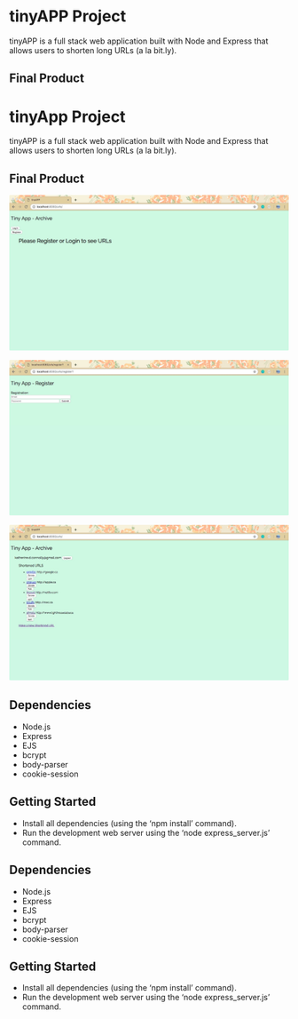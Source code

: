 # tinyAPP Project

  tinyAPP is a full stack web application built with Node and Express that allows users to shorten long URLs (a la bit.ly).

## Final Product

# tinyApp Project

  tinyAPP is a full stack web application built with Node and Express that allows users to shorten long URLs (a la bit.ly).

## Final Product
!["Screenshot of the redirect prompt"](https://github.com/connka/tinyapp/blob/master/docs/redirect.png?raw=true)

!["Screenshot of the registration page"](https://github.com/connka/tinyapp/blob/master/docs/register.png?raw=true)

!["Screenshot of the URL display page"](https://github.com/connka/tinyapp/blob/master/docs/urls_main.png?raw=true)

## Dependencies
  - Node.js
  - Express
  - EJS
  - bcrypt
  - body-parser
  - cookie-session

## Getting Started
  - Install all dependencies (using the ‘npm install’ command).
  - Run the development web server using the ‘node express_server.js’ command.

## Dependencies
  - Node.js
  - Express
  - EJS
  - bcrypt
  - body-parser
  - cookie-session

## Getting Started
  - Install all dependencies (using the ‘npm install’ command).
  - Run the development web server using the ‘node express_server.js’ command.
